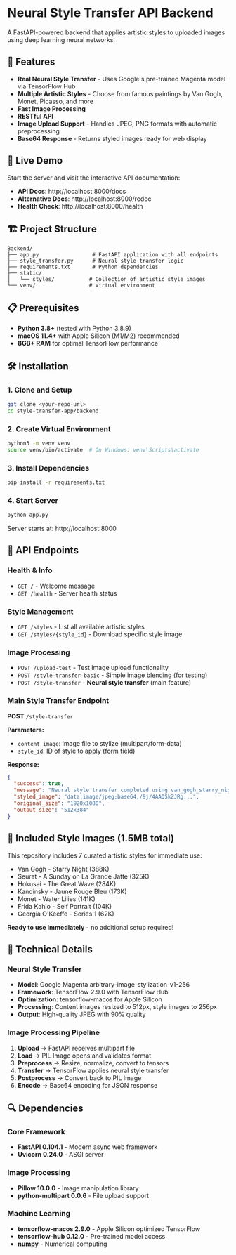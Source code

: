 # Neural Style Transfer API Backend

A FastAPI-powered backend that applies artistic styles to uploaded images using deep learning neural networks.

## 🎨 Features

- **Real Neural Style Transfer** - Uses Google's pre-trained Magenta model via TensorFlow Hub
- **Multiple Artistic Styles** - Choose from famous paintings by Van Gogh, Monet, Picasso, and more
- **Fast Image Processing**
- **RESTful API**
- **Image Upload Support** - Handles JPEG, PNG formats with automatic preprocessing
- **Base64 Response** - Returns styled images ready for web display

## 🚀 Live Demo

Start the server and visit the interactive API documentation:
- **API Docs**: http://localhost:8000/docs
- **Alternative Docs**: http://localhost:8000/redoc
- **Health Check**: http://localhost:8000/health

## 🏗️ Project Structure

```
Backend/
├── app.py                 # FastAPI application with all endpoints
├── style_transfer.py      # Neural style transfer logic
├── requirements.txt       # Python dependencies
├── static/
│   └── styles/           # Collection of artistic style images
└── venv/                 # Virtual environment
```

## 📋 Prerequisites

- **Python 3.8+** (tested with Python 3.8.9)
- **macOS 11.4+** with Apple Silicon (M1/M2) recommended
- **8GB+ RAM** for optimal TensorFlow performance

## 🛠️ Installation

### 1. Clone and Setup
```bash
git clone <your-repo-url>
cd style-transfer-app/backend
```

### 2. Create Virtual Environment
```bash
python3 -m venv venv
source venv/bin/activate  # On Windows: venv\Scripts\activate
```

### 3. Install Dependencies
```bash
pip install -r requirements.txt
```

### 4. Start Server
```bash
python app.py
```

Server starts at: http://localhost:8000

## 🔧 API Endpoints

### Health & Info
- `GET /` - Welcome message
- `GET /health` - Server health status

### Style Management  
- `GET /styles` - List all available artistic styles
- `GET /styles/{style_id}` - Download specific style image

### Image Processing
- `POST /upload-test` - Test image upload functionality
- `POST /style-transfer-basic` - Simple image blending (for testing)
- `POST /style-transfer` - **Neural style transfer** (main feature)

### Main Style Transfer Endpoint

**POST** `/style-transfer`

**Parameters:**
- `content_image`: Image file to stylize (multipart/form-data)
- `style_id`: ID of style to apply (form field)

**Response:**
```json
{
  "success": true,
  "message": "Neural style transfer completed using van_gogh_starry_night",
  "styled_image": "data:image/jpeg;base64,/9j/4AAQSkZJRg...",
  "original_size": "1920x1080",
  "output_size": "512x384"
}
```

## 🎨 Included Style Images (1.5MB total)

This repository includes 7 curated artistic styles for immediate use:
- Van Gogh - Starry Night (388K)
- Seurat - A Sunday on La Grande Jatte (325K) 
- Hokusai - The Great Wave (284K)
- Kandinsky - Jaune Rouge Bleu (173K)
- Monet - Water Lilies (141K)
- Frida Kahlo - Self Portrait (104K)
- Georgia O'Keeffe - Series 1 (62K)

**Ready to use immediately** - no additional setup required!

## 🧠 Technical Details

### Neural Style Transfer
- **Model**: Google Magenta arbitrary-image-stylization-v1-256
- **Framework**: TensorFlow 2.9.0 with TensorFlow Hub
- **Optimization**: tensorflow-macos for Apple Silicon
- **Processing**: Content images resized to 512px, style images to 256px
- **Output**: High-quality JPEG with 90% quality

### Image Processing Pipeline
1. **Upload** → FastAPI receives multipart file
2. **Load** → PIL Image opens and validates format  
3. **Preprocess** → Resize, normalize, convert to tensors
4. **Transfer** → TensorFlow applies neural style transfer
5. **Postprocess** → Convert back to PIL Image
6. **Encode** → Base64 encoding for JSON response

## 🔍 Dependencies

### Core Framework
- **FastAPI 0.104.1** - Modern async web framework
- **Uvicorn 0.24.0** - ASGI server

### Image Processing  
- **Pillow 10.0.0** - Image manipulation library
- **python-multipart 0.0.6** - File upload support

### Machine Learning
- **tensorflow-macos 2.9.0** - Apple Silicon optimized TensorFlow
- **tensorflow-hub 0.12.0** - Pre-trained model access
- **numpy** - Numerical computing
